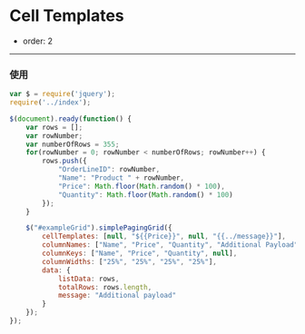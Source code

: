 # Cell Templates

- order: 2

---

<link href="http://ue.17173cdn.com/a/lib/gallery/bootstrap/3.0.0/bootstrap.css" rel="stylesheet">
<link rel="stylesheet" type="text/css" href="../src/bootstrap3-grid.css">


### 使用

<div id="exampleGrid"></div>

````javascript
var $ = require('jquery');
require('../index');

$(document).ready(function() {
    var rows = [];
    var rowNumber;
    var numberOfRows = 355;
    for(rowNumber = 0; rowNumber < numberOfRows; rowNumber++) {
        rows.push({
            "OrderLineID": rowNumber,
            "Name": "Product " + rowNumber,
            "Price": Math.floor(Math.random() * 100),
            "Quantity": Math.floor(Math.random() * 100)
        });
    }

    $("#exampleGrid").simplePagingGrid({
        cellTemplates: [null, "${{Price}}", null, "{{../message}}"],
        columnNames: ["Name", "Price", "Quantity", "Additional Payload"],
        columnKeys: ["Name", "Price", "Quantity", null],
        columnWidths: ["25%", "25%", "25%", "25%"],
        data: {
            listData: rows,
            totalRows: rows.length,
            message: "Additional payload"
        }
    });
});
````
